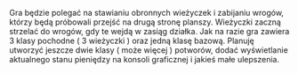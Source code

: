 Gra będzie polegać na stawianiu obronnych wieżyczek i zabijaniu wrogów, którzy będą próbowali przejść na drugą stronę planszy. Wieżyczki zaczną strzelać do wrogów, gdy te wejdą w zasiąg działka. Jak na razie gra zawiera 3 klasy pochodne ( 3 wieżyczki ) oraz jedną klasę bazową. Planuję utworzyć jeszcze dwie klasy ( może więcej ) potworów, dodać wyświetlanie aktualnego stanu pieniędzy na konsoli graficznej i jakieś małe ulepszenia.
